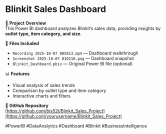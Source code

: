 # Blinkit Sales Dashboard

🚀 **Project Overview**  
This Power BI dashboard analyzes Blinkit’s sales data, providing insights by **outlet type, item category, and size**.

🎥 **Files Included**  
- `Recording 2025-10-07 005813.mp4` — Dashboard walkthrough  
- `Screenshot 2025-10-07 010210.png` — Dashboard snapshot  
- `Blinkit_Dashboard.pbix` — Original Power BI file (optional)  

📊 **Features**  
- Visual analysis of sales trends  
- Comparison by outlet type and item category  
- Interactive charts and filters  

🔗 **GitHub Repository**  
[https://github.com/bis52t/Blinkit_Sales_Project](https://github.com/yourusername/Blinkit_Sales_Project)

#PowerBI #DataAnalytics #Dashboard #Blinkit #BusinessIntelligence
